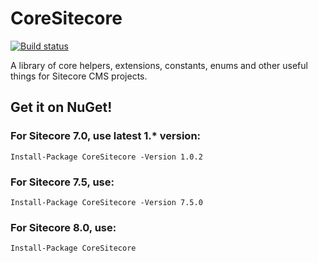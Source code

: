 CoreSitecore
=======
[![Build status](https://ci.appveyor.com/api/projects/status/jjo0cmbo3s4te7mu/branch/master)](https://ci.appveyor.com/project/benmccallum/coresitecore/branch/master)

A library of core helpers, extensions, constants, enums and other useful things for Sitecore CMS projects.

## Get it on NuGet!
### For Sitecore 7.0, use latest 1.* version:

    Install-Package CoreSitecore -Version 1.0.2
	
### For Sitecore 7.5, use:

    Install-Package CoreSitecore -Version 7.5.0

### For Sitecore 8.0, use:

    Install-Package CoreSitecore